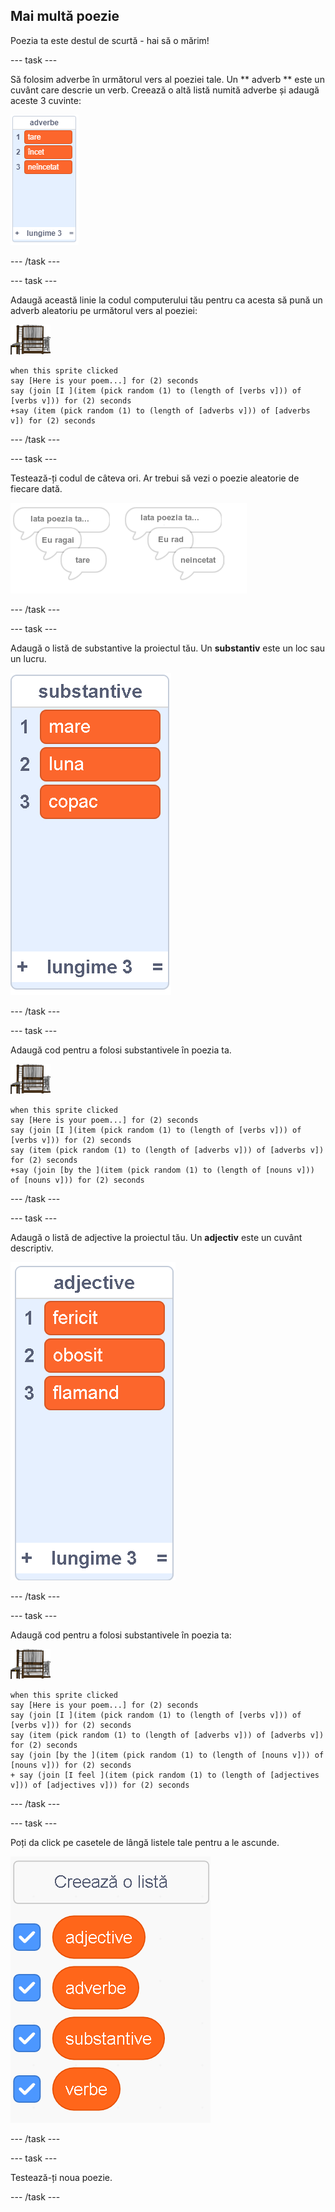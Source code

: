 ## Mai multă poezie

Poezia ta este destul de scurtă - hai să o mărim!

\--- task \---

Să folosim adverbe în următorul vers al poeziei tale. Un ** adverb ** este un cuvânt care descrie un verb. Creează o altă listă numită adverbe și adaugă aceste 3 cuvinte:

![list with the words loudly, silently, endlessly](images/poetry-adverbs.png)

\--- /task \---

\--- task \---

Adaugă această linie la codul computerului tău pentru ca acesta să pună un adverb aleatoriu pe următorul vers al poeziei:

![personaj computer](images/computer-sprite.png)

```blocks3
when this sprite clicked
say [Here is your poem...] for (2) seconds
say (join [I ](item (pick random (1) to (length of [verbs v])) of [verbs v])) for (2) seconds
+say (item (pick random (1) to (length of [adverbs v])) of [adverbs v]) for (2) seconds
```

\--- /task \---

\--- task \---

Testează-ți codul de câteva ori. Ar trebui să vezi o poezie aleatorie de fiecare dată.

![bule de vorbire aleatorii cu adverbe](images/poetry-adverb-test.png)

\--- /task \---

\--- task \---

Adaugă o listă de substantive la proiectul tău. Un **substantiv** este un loc sau un lucru.

![o listă de substantive cu cuvintele mare, lună, copac](images/poetry-nouns.png)

\--- /task \---

\--- task \---

Adaugă cod pentru a folosi substantivele în poezia ta.

![personaj computer](images/computer-sprite.png)

```blocks3
when this sprite clicked
say [Here is your poem...] for (2) seconds
say (join [I ](item (pick random (1) to (length of [verbs v])) of [verbs v])) for (2) seconds
say (item (pick random (1) to (length of [adverbs v])) of [adverbs v]) for (2) seconds
+say (join [by the ](item (pick random (1) to (length of [nouns v])) of [nouns v])) for (2) seconds
```

\--- /task \---

\--- task \---

Adaugă o listă de adjective la proiectul tău. Un **adjectiv** este un cuvânt descriptiv.

![o listă de adjective fericit, obosit, flămând](images/poetry-adjectives.png)

\--- /task \---

\--- task \---

Adaugă cod pentru a folosi substantivele în poezia ta:

![personaj computer](images/computer-sprite.png)

```blocks3
when this sprite clicked
say [Here is your poem...] for (2) seconds
say (join [I ](item (pick random (1) to (length of [verbs v])) of [verbs v])) for (2) seconds
say (item (pick random (1) to (length of [adverbs v])) of [adverbs v]) for (2) seconds
say (join [by the ](item (pick random (1) to (length of [nouns v])) of [nouns v])) for (2) seconds
+ say (join [I feel ](item (pick random (1) to (length of [adjectives v])) of [adjectives v])) for (2) seconds
```

\--- /task \---

\--- task \---

Poți da click pe casetele de lângă listele tale pentru a le ascunde.

![lista variabilelor cu casetele de bifare selectate](images/poetry-lists-tick.png)

\--- /task \---

\--- task \---

Testează-ți noua poezie.

\--- /task \---